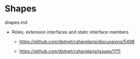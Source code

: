 # Shapes

shapes.md

*   Roles, extension interfaces and static interface members

    *   https://github.com/dotnet/csharplang/discussions/5498

    *   https://github.com/dotnet/csharplang/issues/1711